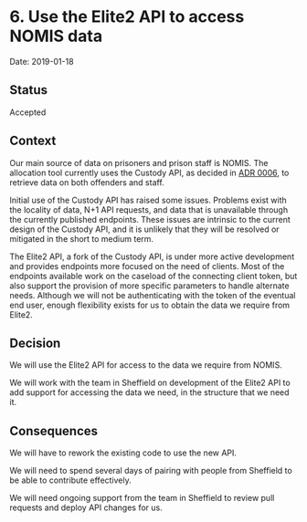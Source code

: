 # 6. Use the Elite2 API to access NOMIS data

Date: 2019-01-18

## Status

Accepted

## Context

Our main source of data on prisoners and prison staff is NOMIS. The
allocation tool currently uses the Custody API, as decided in [ADR 0006](https://github.com/ministryofjustice/offender-management-architecture-decisions/blob/master/decisions/0006-use-the-custody-api-to-access-nomis-data.md), to retrieve
data on both offenders and staff.

Initial use of the Custody API has raised some issues. Problems exist
with the locality of data, N+1 API requests, and data that is unavailable
through the currently published endpoints. These issues are intrinsic to
the current design of the Custody API, and it is unlikely that they will
be resolved or mitigated in the short to medium term.

The Elite2 API, a fork of the Custody API, is under more active development
and provides endpoints more focused on the need of clients. Most of the
endpoints available work on the caseload of the connecting client token,
but also support the provision of more specific parameters to handle
alternate needs.  Although we will not be authenticating with the token
of the eventual end user, enough flexibility exists for us to obtain the
data we require from Elite2.


## Decision

We will use the Elite2 API for access to the data we require from NOMIS.

We will work with the team in Sheffield on development of the Elite2 API to
add support for accessing the data we need, in the structure that we need it.

## Consequences

We will have to rework the existing code to use the new API.

We will need to spend several days of pairing with people from Sheffield
to be able to contribute effectively.

We will need ongoing support from the team in Sheffield to review pull requests
and deploy API changes for us.
